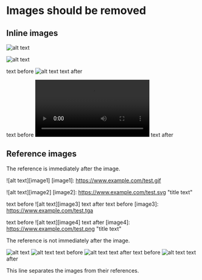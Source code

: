 # Images should be removed

## Inline images

![alt text](https://www.example.com/test.png)

![alt text](https://www.example.com/test.jpg "title text")

text before ![alt text](https://www.example.com/test.jpeg) text after

text before ![alt text](https://www.example.com/test.webm "title text") text after

## Reference images

The reference is immediately after the image.

![alt text][image1]
[image1]: https://www.example.com/test.gif

![alt text][image2]
[image2]: https://www.example.com/test.svg "title text"

text before ![alt text][image3] text after
text before [image3]: https://www.example.com/test.tga

text before ![alt text][image4] text after
[image4]: https://www.example.com/test.png "title text"

The reference is not immediately after the image.

![alt text][image5]
![alt text][image6]
text before ![alt text][image7] text after
text before ![alt text][image8] text after

This line separates the images from their references.

[image5]: https://www.example.com/test.png
[image6]: https://www.example.com/test.png "title text"
[image7]: https://www.example.com/test.png
[image8]: https://www.example.com/test.png "title text"
